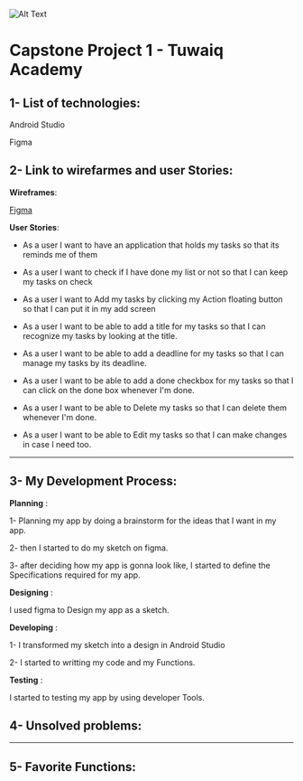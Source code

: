 ![Alt Text](https://camo.githubusercontent.com/37ca472e2afb74974a0314d89af8f470422a79582bed0d188f9927777230195d/68747470733a2f2f6c61756e63682e73612f6173736574732f696d616765732f6c6f676f732f7475776169712d61636164656d792d6c6f676f2e737667)
# Capstone Project 1 - Tuwaiq Academy
## 1- List of technologies:
Android Studio

Figma
## 2- Link to wirefarmes and user Stories:
 **Wireframes**:
 
[Figma](https://www.figma.com/file/2XXWFRvXQepcdUS7RJok91/Untitled?node-id=0%3A1)

**User Stories**: 

* As a user I want to have an application that holds my tasks so that its reminds me of them 

* As a user I want to check if I have done my list or not so that I can keep my tasks on check 

* As a user I want to Add my tasks by clicking my  Action floating button so that I can put it in my add screen 

* As a user I want to be able to add a title for my tasks so that I can recognize my tasks by looking at the title.

* As a user I want to be able to add a deadline for my tasks so that I can manage my tasks by its deadline.

* As a user I want to be able to add a done checkbox for my tasks so that I can click on the done box whenever I'm done.

* As a user I want to be able to Delete my tasks so that I can delete them whenever I'm done.

* As a user I want to be able to Edit my tasks so that I can make changes in case I need too. 

<hr>

## 3- My Development Process:
**Planning** : 

  1-  Planning my app by doing a brainstorm for the ideas that I want in my app.

  2- then I started to do my sketch on figma.
  
  3- after deciding how my app is gonna look like, I started to define the Specifications required for my app. 
  

**Designing** :

 I used figma to Design my app as a sketch.

**Developing** :

 1- I transformed my sketch into a design in Android Studio

  2- I started to writting my code and my Functions.
  
**Testing** :


I started to testing my app by using developer Tools.



## 4- Unsolved problems:




<hr>

## 5- Favorite Functions:


